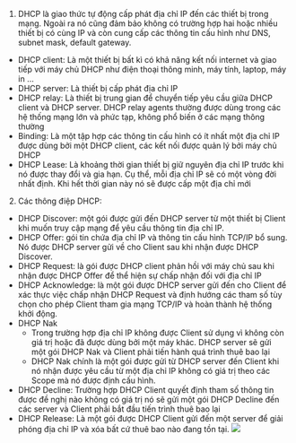 1. DHCP là giao thức tự động cấp phát địa chỉ IP đến các thiết bị trong mạng. Ngoài ra nó cũng đảm bảo không có trường hợp hai hoặc nhiều thiết bị có cùng IP và còn cung cấp các thông tin cấu hình như DNS, subnet mask, default gateway. 
+ DHCP client: Là một thiết bị bất kì có khả năng kết nối internet và giao tiếp với máy chủ DHCP như điện thoại thông minh, máy tính, laptop, máy in …
+ DHCP server: Là thiết bị cấp phát địa chỉ IP
+ DHCP relay: Là thiết bị trung gian để chuyển tiếp yêu cầu giữa DHCP client và DHCP server. DHCP relay agents thường được dùng trong các hệ thống mạng lớn và phức tạp, không phổ biến ở các mạng thông thường 
+ Binding: Là một tập hợp các thông tin cấu hình có ít nhất một địa chỉ IP được dùng bởi một DHCP client, các kết nối được quản lý bởi máy chủ DHCP
+ DHCP Lease: Là khoảng thời gian thiết bị giữ nguyên địa chỉ IP trước khi nó được thay đổi và gia hạn. Cụ thể, mỗi địa chỉ IP sẽ có một vòng đời nhất định. Khi hết thời gian này nó sẽ được cấp một địa chỉ mới 

2. Các thông điệp DHCP:
- DHCP Discover: một gói được gửi đến DHCP server từ một thiết bị Client khi muốn truy cập mạng để yêu cầu thông tin địa chỉ IP.
- DHCP Offer: gói tin chứa địa chỉ IP và thông tin cấu hình TCP/IP bổ sung. Nó được DHCP server gửi về cho Client sau khi nhận được DHCP Discover.
- DHCP Request: là gói được DHCP client phản hồi với máy chủ sau khi nhận được DHCP Offer để thể hiện sự chấp nhận đối với địa chỉ IP
- DHCP Acknowledge: là một gói được DHCP server gửi đến cho Client để xác thực việc chấp nhận DHCP Request và định hướng các tham số tùy chọn cho phép Client tham gia mạng TCP/IP và hoàn thành hệ thống khởi động.
- DHCP Nak
	+ Trong trường hợp địa chỉ IP không được Client sử dụng vì không còn giá trị hoặc đã được dùng bởi một máy khác. DHCP server sẽ gửi một gói DHCP Nak và Client phải tiến hành quá trình thuê bao lại
	+ DHCP Nak chính là một gói được gửi từ DHCP server đến Client khi nó nhận được yêu cầu từ một địa chỉ IP không có giá trị theo các Scope mà nó được định cấu hình.
- DHCP Decline: Trường hợp DHCP Client quyết định tham số thông tin được đề nghị nào không có giá trị nó sẽ gửi một gói DHCP Decline đến các server và Client phải bắt đầu tiến trình thuê bao lại
- DHCP Release: Là một gói được DHCP Client gửi đến một server để giải phóng địa chỉ IP và xóa bất cứ thuê bao nào đang tồn tại.
![](https://hostingviet.vn/data/tinymce/Tin%20tuc%202020/dhcp-la-gi-3.jpg)

